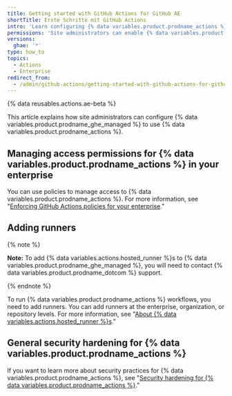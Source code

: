 ```yaml
---
title: Getting started with GitHub Actions for GitHub AE
shortTitle: Erste Schritte mit GitHub Actions
intro: 'Learn configuring {% data variables.product.prodname_actions %} on {% data variables.product.prodname_ghe_managed %}.'
permissions: 'Site administrators can enable {% data variables.product.prodname_actions %} and configure enterprise settings.'
versions:
  ghae: '*'
type: how_to
topics:
  - Actions
  - Enterprise
redirect_from:
  - /admin/github-actions/getting-started-with-github-actions-for-github-ae
---
```


{% data reusables.actions.ae-beta %}

This article explains how site administrators can configure {% data variables.product.prodname_ghe_managed %} to use {% data variables.product.prodname_actions %}.

## Managing access permissions for {% data variables.product.prodname_actions %} in your enterprise

You can use policies to manage access to {% data variables.product.prodname_actions %}. For more information, see "[Enforcing GitHub Actions policies for your enterprise](/admin/github-actions/enforcing-github-actions-policies-for-your-enterprise)."

## Adding runners

{% note %}

**Note:** To add {% data variables.actions.hosted_runner %}s to {% data variables.product.prodname_ghe_managed %}, you will need to contact {% data variables.product.prodname_dotcom %} support.

{% endnote %}

To run {% data variables.product.prodname_actions %} workflows, you need to add runners. You can add runners at the enterprise, organization, or repository levels. For more information, see  "[About {% data variables.actions.hosted_runner %}s](/actions/using-github-hosted-runners/about-ae-hosted-runners)."


## General security hardening for {% data variables.product.prodname_actions %}

If you want to learn more about security practices for {% data variables.product.prodname_actions %}, see "[Security hardening for {% data variables.product.prodname_actions %}](/actions/learn-github-actions/security-hardening-for-github-actions)."
